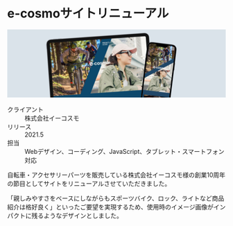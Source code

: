 # e-cosmoサイトリニューアル

<picture>
  <source srcset="/images/works/img_works_ecosmo_main_sp.jpg" media=(max-width:767px)>
  <img src="/images/works/img_works_ecosmo_main_pc.jpg" alt="株式会社CYCOO JAPAN">
</picture>

<dl class="work__details">
  <div class="workDetailsBlock">
    <dt>クライアント</dt>
    <dd>株式会社イーコスモ</dd>
  </div>
  <div class="workDetailsBlock">
    <dt>リリース</dt>
    <dd>2021.5</dd>
  </div>
  <div class="workDetailsBlock">
    <dt>担当</dt>
    <dd>Webデザイン、コーディング、JavaScript、タブレット・スマートフォン対応</dd>
  </div>
</dl>

<div class="work__container">
  <div class="workDesc">
    <p>自転車・アクセサリーパーツを販売している株式会社イーコスモ様の創業10周年の節目としてサイトをリニューアルさせていただきました。</p>
    <p>「親しみやすさをベースにしながらもスポーツバイク、ロック、ライトなど商品紹介は格好良く」といったご要望を実現するため、使用時のイメージ画像がインパクトに残るようなデザインとしました。</p>
  </div>
</div>